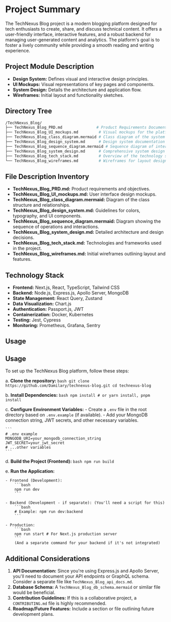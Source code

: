 # Project Summary

The TechNexus Blog project is a modern blogging platform designed for tech enthusiasts to create, share, and discuss technical content. It offers a user-friendly interface, interactive features, and a robust backend for managing user-generated content and analytics. The platform's goal is to foster a lively community while providing a smooth reading and writing experience.

## Project Module Description

- **Design System:** Defines visual and interactive design principles.
- **UI Mockups:** Visual representations of key pages and components.
- **System Design:** Details the architecture and application flow.
- **Wireframes:** Initial layout and functionality sketches.

## Directory Tree

```bash
/TechNexus_Blog/
├── TechNexus_Blog_PRD.md               # Product Requirements Document
├── TechNexus_Blog_UI_mockups.md         # Visual mockups for the platform
├── TechNexus_Blog_class_diagram.mermaid # Class diagram of the system
├── TechNexus_Blog_design_system.md      # Design system documentation
├── TechNexus_Blog_sequence_diagram.mermaid # Sequence diagram of interactions
├── TechNexus_Blog_system_design.md      # Comprehensive system design
├── TechNexus_Blog_tech_stack.md         # Overview of the technology stack
└── TechNexus_Blog_wireframes.md         # Wireframes for layout design
```

## File Description Inventory

- **TechNexus_Blog_PRD.md:** Product requirements and objectives.
- **TechNexus_Blog_UI_mockups.md:** User interface design mockups.
- **TechNexus_Blog_class_diagram.mermaid:** Diagram of the class structure and relationships.
- **TechNexus_Blog_design_system.md:** Guidelines for colors, typography, and UI components.
- **TechNexus_Blog_sequence_diagram.mermaid:** Diagram showing the sequence of operations and interactions.
- **TechNexus_Blog_system_design.md:** Detailed architecture and design decisions.
- **TechNexus_Blog_tech_stack.md:** Technologies and frameworks used in the project.
- **TechNexus_Blog_wireframes.md:** Initial wireframes outlining layout and features.

## Technology Stack

- **Frontend:** Next.js, React, TypeScript, Tailwind CSS
- **Backend:** Node.js, Express.js, Apollo Server, MongoDB
- **State Management:** React Query, Zustand
- **Data Visualization:** Chart.js
- **Authentication:** Passport.js, JWT
- **Containerization:** Docker, Kubernetes
- **Testing:** Jest, Cypress
- **Monitoring:** Prometheus, Grafana, Sentry

## Usage

## Usage

To set up the TechNexus Blog platform, follow these steps:

a. **Clone the repository:**
    ```bash
    git clone https://github.com/Damilary/technexus-blog.git
    cd technexus-blog
    ```

b. **Install Dependencies:**
    ```bash
    npm install # or yarn install, pnpm install
    ```

c. **Configure Environment Variables:**
    - Create a `.env` file in the root directory based on `.env.example` (if available).
    - Add your MongoDB connection string, JWT secrets, and other necessary variables.

    ```
    # .env example
    MONGODB_URI=your_mongodb_connection_string
    JWT_SECRET=your_jwt_secret
    # ...other variables
    ```

d. **Build the Project (Frontend):**
    ```bash
    npm run build
    ```

e. **Run the Application:**

    - Frontend (Development):
        ```bash
        npm run dev
        ```

    - Backend (Development - if separate): (You'll need a script for this)
        ```bash
        # Example: npm run dev:backend
        ```

    - Production:
        ```bash
        npm run start # For Next.js production server
        ```
        (And a separate command for your backend if it's not integrated)

## Additional Considerations

1. **API Documentation:** Since you're using Express.js and Apollo Server, you'll need to document your API endpoints or GraphQL schema. Consider a separate file like `TechNexus_Blog_api_docs.md`.
2. **Database Schema:** A `TechNexus_Blog_db_schema.mermaid` or similar file would be beneficial.
3. **Contribution Guidelines:** If this is a collaborative project, a `CONTRIBUTING.md` file is highly recommended.
4. **Roadmap/Future Features:** Include a section or file outlining future development plans.
